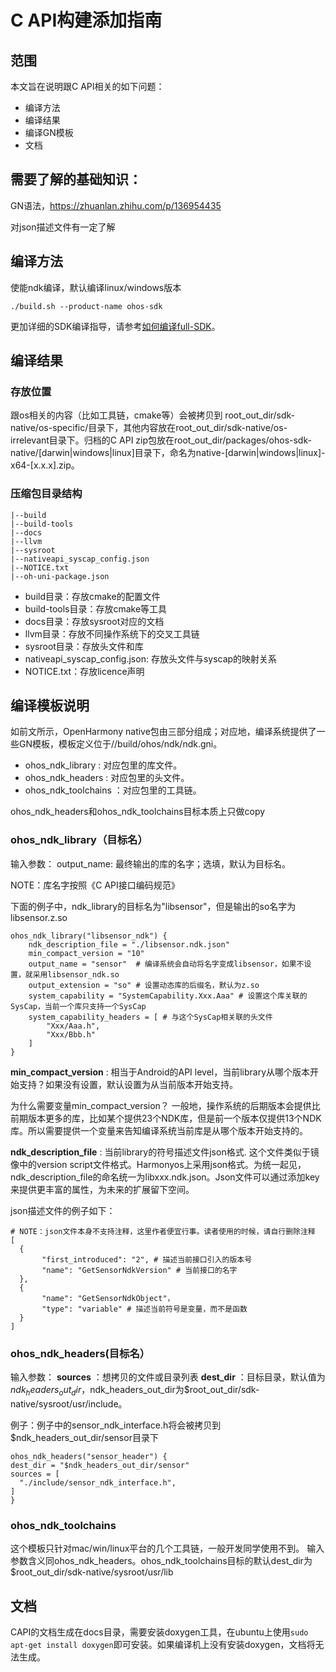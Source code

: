 # C API构建添加指南
## 范围
本文旨在说明跟C API相关的如下问题：
* 编译方法
* 编译结果
* 编译GN模板
* 文档

## 需要了解的基础知识：

GN语法，https://zhuanlan.zhihu.com/p/136954435

对json描述文件有一定了解

## 编译方法
 使能ndk编译，默认编译linux/windows版本
```
./build.sh --product-name ohos-sdk
```
更加详细的SDK编译指导，请参考[如何编译full-SDK](http://https://gitee.com/openharmony/docs/blob/master/zh-cn/application-dev/faqs/full-sdk-compile-guide.md)。

## 编译结果

### 存放位置
跟os相关的内容（比如工具链，cmake等）会被拷贝到 root_out_dir/sdk-native/os-specific/目录下，其他内容放在root_out_dir/sdk-native/os-irrelevant目录下。归档的C API zip包放在root_out_dir/packages/ohos-sdk-native/[darwin|windows|linux]目录下，命名为native-[darwin|windows|linux]-x64-[x.x.x].zip。

### 压缩包目录结构
```
|--build
|--build-tools
|--docs
|--llvm
|--sysroot
|--nativeapi_syscap_config.json
|--NOTICE.txt
|--oh-uni-package.json
```
* build目录：存放cmake的配置文件
* build-tools目录：存放cmake等工具
* docs目录：存放sysroot对应的文档
* llvm目录：存放不同操作系统下的交叉工具链
* sysroot目录：存放头文件和库
* nativeapi_syscap_config.json: 存放头文件与syscap的映射关系
* NOTICE.txt：存放licence声明

## 编译模板说明
如前文所示，OpenHarmony native包由三部分组成；对应地，编译系统提供了一些GN模板，模板定义位于//build/ohos/ndk/ndk.gni。
* ohos_ndk_library : 对应包里的库文件。
* ohos_ndk_headers : 对应包里的头文件。
* ohos_ndk_toolchains ：对应包里的工具链。

ohos_ndk_headers和ohos_ndk_toolchains目标本质上只做copy

### ohos_ndk_library（目标名）
输入参数：
output_name: 最终输出的库的名字；选填，默认为目标名。

NOTE：库名字按照《C API接口编码规范》

下面的例子中，ndk_library的目标名为"libsensor"，但是输出的so名字为libsensor.z.so
```
ohos_ndk_library("libsensor_ndk") {
    ndk_description_file = "./libsensor.ndk.json"
    min_compact_version = "10"
    output_name = "sensor"  # 编译系统会自动将名字变成libsensor，如果不设置，就采用libsensor_ndk.so
    output_extension = "so" # 设置动态库的后缀名，默认为z.so
    system_capability = "SystemCapability.Xxx.Aaa" # 设置这个库关联的SysCap，当前一个库只支持一个SysCap
    system_capability_headers = [ # 与这个SysCap相关联的头文件
        "Xxx/Aaa.h",
        "Xxx/Bbb.h"
    ]
}
```
 **min_compact_version** : 相当于Android的API level，当前library从哪个版本开始支持？如果没有设置，默认设置为从当前版本开始支持。

为什么需要变量min_compact_version？
一般地，操作系统的后期版本会提供比前期版本更多的库，比如某个提供23个NDK库，但是前一个版本仅提供13个NDK库。所以需要提供一个变量来告知编译系统当前库是从哪个版本开始支持的。

 **ndk_description_file** : 当前library的符号描述文件json格式. 这个文件类似于镜像中的version script文件格式。Harmonyos上采用json格式。为统一起见，ndk_description_file的命名统一为libxxx.ndk.json。Json文件可以通过添加key来提供更丰富的属性，为未来的扩展留下空间。

json描述文件的例子如下：
```
# NOTE：json文件本身不支持注释，这里作者便宜行事。读者使用的时候，请自行删除注释
[
  {
       "first_introduced": "2", # 描述当前接口引入的版本号
       "name": "GetSensorNdkVersion" # 当前接口的名字
  },
  {
       "name": "GetSensorNdkObject"，
       "type": "variable" # 描述当前符号是变量，而不是函数
  }
]
```

### ohos_ndk_headers(目标名）
输入参数：
 **sources** ：想拷贝的文件或目录列表
 **dest_dir** ：目标目录，默认值为$ndk_headers_out_dir，$ndk_headers_out_dir为$root_out_dir/sdk-native/sysroot/usr/include。

例子：例子中的sensor_ndk_interface.h将会被拷贝到$ndk_headers_out_dir/sensor目录下
```
ohos_ndk_headers("sensor_header") {
dest_dir = "$ndk_headers_out_dir/sensor"
sources = [
  "./include/sensor_ndk_interface.h",
]
}
```

### ohos_ndk_toolchains

这个模板只针对mac/win/linux平台的几个工具链，一般开发同学使用不到。
输入参数含义同ohos_ndk_headers。ohos_ndk_toolchains目标的默认dest_dir为$root_out_dir/sdk-native/sysroot/usr/lib


## 文档
CAPI的文档生成在docs目录，需要安装doxygen工具，在ubuntu上使用`sudo apt-get install doxygen`即可安装。如果编译机上没有安装doxygen，文档将无法生成。


